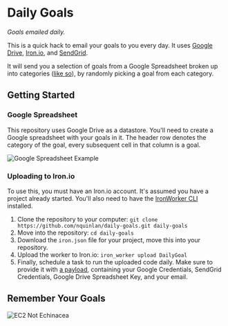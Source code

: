 # Daily Goals
_Goals emailed daily._

This is a quick hack to email your goals to you every day. It uses [Google Drive](http://drive.google.com/), [Iron.io](http://iron.io), and [SendGrid](http://sendgrid.com).

It will send you a selection of goals from a Google Spreadsheet broken up into categories ([like so](https://docs.google.com/a/sendgrid.com/spreadsheet/ccc?key=0ApzVaO_Kk8b2dF9hb0hua2JQUF80N3VuM3RRNGJKcWc)), by randomly picking a goal from each category.

## Getting Started

### Google Spreadsheet
This repository uses Google Drive as a datastore. You'll need to create a Google spreadsheet with your goals in it. The header row denotes the category of the goal, every subsequent cell in that column is a goal. 

![Google Spreadsheet Example](http://sendgrid.com/blog/wp-content/uploads/2013/12/Screen-Shot-2013-12-30-at-11.15.18-AM-e1388427728553.png)

### Uploading to Iron.io
To use this, you must have an Iron.io account. It's assumed you have a project already started. You'll also need to have the [IronWorker CLI](http://dev.iron.io/worker/reference/cli/) installed.

1. Clone the repository to your computer:
`git clone https://github.com/nquinlan/daily-goals.git daily-goals`
2. Move into the repository:
`cd daily-goals`
3. Download the `iron.json` file for your project, move this into your repository.
4. Upload the worker to Iron.io: `iron_worker upload DailyGoal`
5. Finally, schedule a task to run the uploaded code daily. Make sure to provide it with [a payload](https://github.com/nquinlan/daily-goals/blob/master/payload.sample.json), containing your Google Credentials, SendGrid Credentials, Google Drive Spreadsheet Key, and your email.



## Remember Your Goals
![EC2 Not Echinacea](http://d.pr/i/9SoE+)